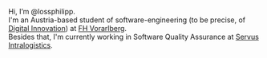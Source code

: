 Hi, I’m @lossphilipp.<br>
I'm an Austria-based student of software-engineering (to be precise, of <a href="https://www.fhv.at/en/studies/engineering-technology/computerscience-digitalbusinessinnovationbsc/">Digital Innovation</a>) at <a href="https://www.fhv.at">FH Vorarlberg</a>.<br>
Besides that, I'm currently working in Software Quality Assurance at <a href="https://www.servus.info/en/">Servus Intralogistics</a>.
